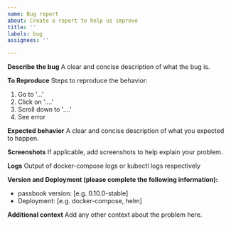 ```yaml
---
name: Bug report
about: Create a report to help us improve
title: ''
labels: bug
assignees: ''

---
```


**Describe the bug**
A clear and concise description of what the bug is.

**To Reproduce**
Steps to reproduce the behavior:
1. Go to '...'
2. Click on '....'
3. Scroll down to '....'
4. See error

**Expected behavior**
A clear and concise description of what you expected to happen.

**Screenshots**
If applicable, add screenshots to help explain your problem.

**Logs**
Output of docker-compose logs or kubectl logs respectively

**Version and Deployment (please complete the following information):**
 - passbook version: [e.g. 0.10.0-stable]
 - Deployment: [e.g. docker-compose, helm]

**Additional context**
Add any other context about the problem here.
